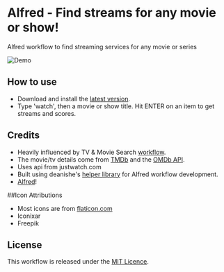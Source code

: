 # Alfred - Find streams for any movie or show!
Alfred workflow to find streaming services for any movie or series

![Demo](https://raw.githubusercontent.com/dverb20/watch_now_workflow/main/demo.gif)

## How to use
- Download and install the [latest version](https://github.com/tmcknight/Movie-and-TV-Show-Search-Alfred-Workflow/releases/latest).
- Type 'watch', then a movie or show title. Hit ENTER on an item to get streams and scores.

## Credits
- Heavily influenced by TV & Movie Search [workflow](https://github.com/tmcknight/Movie-and-TV-Show-Search-Alfred-Workflow).
- The movie/tv details come from [TMDb](https://themoviedb.org/) and the [OMDb API](https://www.omdbapi.com).
- Uses api from justwatch.com
- Built using deanishe's [helper library](https://github.com/deanishe/alfred-workflow) for Alfred workflow development.
- [Alfred](https://alfredapp.com/)!

##Icon Attributions
- Most icons are from [flaticon.com](flaticon.com)
- Iconixar
- Freepik


## License
This workflow is released under the [MIT Licence](https://opensource.org/licenses/MIT).
